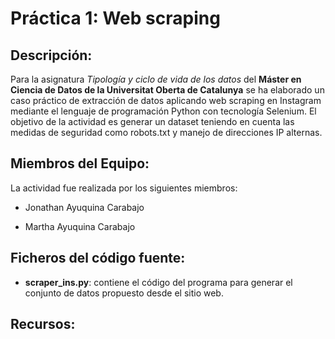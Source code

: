 # Práctica 1: Web scraping
## Descripción:

Para la asignatura _Tipología y ciclo de vida de los datos_ del **Máster en Ciencia de Datos de la Universitat Oberta de Catalunya** se ha elaborado un caso práctico de extracción de datos aplicando web scraping en Instagram mediante el lenguaje de programación Python con tecnología Selenium.  El objetivo de la actividad es generar un dataset teniendo en cuenta las medidas de seguridad como robots.txt y manejo de direcciones IP alternas.

## Miembros del Equipo:
La actividad fue realizada por los siguientes miembros:

* Jonathan Ayuquina Carabajo

* Martha Ayuquina Carabajo

## Ficheros del código fuente:

* **scraper_ins.py**: contiene el código del programa para generar el conjunto de datos propuesto desde el sitio web.

## Recursos:
